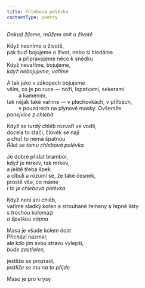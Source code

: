 ```yaml
---
title: Chlebová polévka
contentType: poetry
---
```


<section>

_Dokud žijeme, můžem snít o životě_

</section>

<section>

Když nesníme o životě,  
pak buď bojujeme o život, nebo si hledáme\
        a připravujeme něco k snědku  
Když nevaříme, bojujeme,  
_když nebojujeme, vaříme_

</section>

<section>

A tak jako v zákopech bojujeme  
vším, co je po ruce — noži, lopatkami, sekerami\
        a kamením,  
tak nějak také vaříme — v plechovkách, v přilbách,\
        v pouzdrech na plynové masky. Ovšemže  
_ponejvíce z chleba_

</section>

<section>

Když se tvrdý chléb rozvaří ve vodě,  
docela to stačí, člověk se nají  
a chuť to nemá špatnou  
_Říká se tomu chlebová polévka_

</section>

<section>

Je dobré přidat brambor,  
když je mrkev, tak mrkev,  
a ještě třeba špek  
a cibuli a rozumí se, že také česnek,  
prostě vše, co máme  
_I to je chlebová polévka_

</section>

<section>

Když není ani chléb,  
vaříme sladký kořen a strouhané řemeny a řepné listy  
s trochou kolomazi  
_a špetkou vápna_

</section>

<section>

Masa je všude kolem dost  
Přichází nazmar,  
ale kdo jím svou stravu vylepší,  
_bude zastřelen,_

</section>

<section>

jestliže se prozradí,  
_jestliže se mu na to přijde_

</section>

<section>

Maso je pro krysy

</section>
